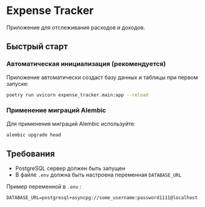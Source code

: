 # Expense Tracker

Приложение для отслеживания расходов и доходов.

## Быстрый старт

### Автоматическая инициализация (рекомендуется)

Приложение автоматически создаст базу данных и таблицы при первом запуске:

```bash
poetry run uvicorn expense_tracker.main:app --reload
```

### Применение миграций Alembic

Для применения миграций Alembic используйте:

```bash
alembic upgrade head
```

## Требования

- PostgreSQL сервер должен быть запущен
- В файле `.env` должна быть настроена переменная `DATABASE_URL`

Пример переменной в `.env` :
```
DATABASE_URL=postgresql+asyncpg://some_username:password1111@localhost:5432/expense_db
```
